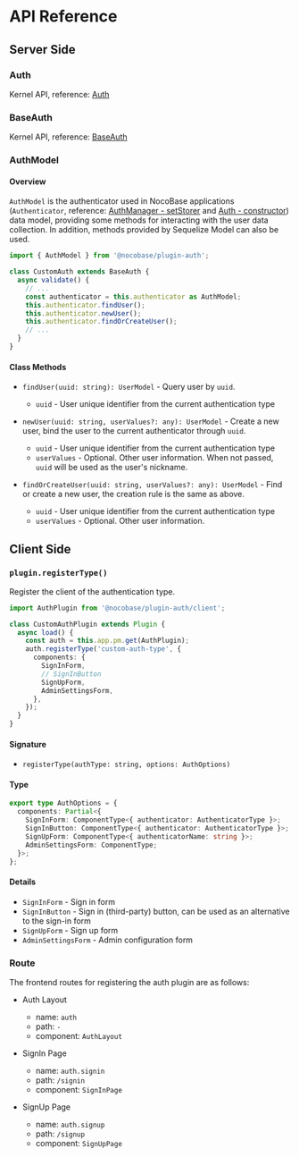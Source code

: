 # API Reference

## Server Side

### Auth

Kernel API, reference: [Auth](../../../api/auth/auth.md)

### BaseAuth

Kernel API, reference: [BaseAuth](../../../api/auth/base-auth.md)

### AuthModel

#### Overview

`AuthModel` is the authenticator used in NocoBase applications (`Authenticator`, reference: [AuthManager - setStorer](../../../api/auth/auth-manager.md#setstorer) and [Auth - constructor](../../../api/auth/auth.md#constructor)) data model, providing some methods for interacting with the user data collection. In addition, methods provided by Sequelize Model can also be used.

```ts
import { AuthModel } from '@nocobase/plugin-auth';

class CustomAuth extends BaseAuth {
  async validate() {
    // ...
    const authenticator = this.authenticator as AuthModel;
    this.authenticator.findUser();
    this.authenticator.newUser();
    this.authenticator.findOrCreateUser();
    // ...
  }
}
```

#### Class Methods

- `findUser(uuid: string): UserModel` - Query user by `uuid`.

  - `uuid` - User unique identifier from the current authentication type

- `newUser(uuid: string, userValues?: any): UserModel` - Create a new user, bind the user to the current authenticator through `uuid`.

  - `uuid` - User unique identifier from the current authentication type
  - `userValues` - Optional. Other user information. When not passed, `uuid` will be used as the user's nickname.

- `findOrCreateUser(uuid: string, userValues?: any): UserModel` - Find or create a new user, the creation rule is the same as above.
  - `uuid` - User unique identifier from the current authentication type
  - `userValues` - Optional. Other user information.

## Client Side

### `plugin.registerType()`

Register the client of the authentication type.

```ts
import AuthPlugin from '@nocobase/plugin-auth/client';

class CustomAuthPlugin extends Plugin {
  async load() {
    const auth = this.app.pm.get(AuthPlugin);
    auth.registerType('custom-auth-type', {
      components: {
        SignInForm,
        // SignInButton
        SignUpForm,
        AdminSettingsForm,
      },
    });
  }
}
```

#### Signature

- `registerType(authType: string, options: AuthOptions)`

#### Type

```ts
export type AuthOptions = {
  components: Partial<{
    SignInForm: ComponentType<{ authenticator: AuthenticatorType }>;
    SignInButton: ComponentType<{ authenticator: AuthenticatorType }>;
    SignUpForm: ComponentType<{ authenticatorName: string }>;
    AdminSettingsForm: ComponentType;
  }>;
};
```

#### Details

- `SignInForm` - Sign in form
- `SignInButton` - Sign in (third-party) button, can be used as an alternative to the sign-in form
- `SignUpForm` - Sign up form
- `AdminSettingsForm` - Admin configuration form

### Route

The frontend routes for registering the auth plugin are as follows:

- Auth Layout
  - name: `auth`
  - path: `-`
  - component: `AuthLayout`

- SignIn Page
  - name: `auth.signin`
  - path: `/signin`
  - component: `SignInPage`

- SignUp Page
  - name: `auth.signup`
  - path: `/signup`
  - component: `SignUpPage`
